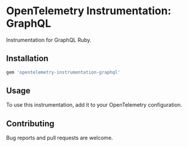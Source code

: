 # OpenTelemetry Instrumentation: GraphQL

Instrumentation for GraphQL Ruby.

## Installation

```ruby
gem 'opentelemetry-instrumentation-graphql'
```

## Usage

To use this instrumentation, add it to your OpenTelemetry configuration.

## Contributing

Bug reports and pull requests are welcome.
